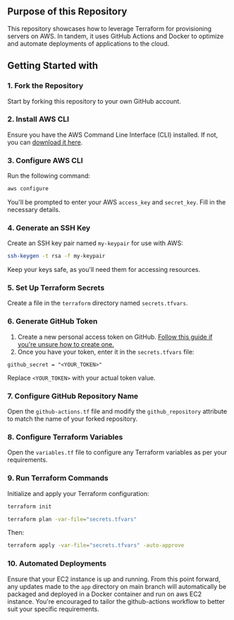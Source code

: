 ## Purpose of this Repository
This repository showcases how to leverage Terraform for provisioning servers on AWS. In tandem, it uses GitHub Actions and Docker to optimize and automate deployments of applications to the cloud.
## Getting Started with

### 1. Fork the Repository
Start by forking this repository to your own GitHub account.

### 2. Install AWS CLI
Ensure you have the AWS Command Line Interface (CLI) installed. If not, you can [download it here](https://aws.amazon.com/cli/).

### 3. Configure AWS CLI
Run the following command:
```bash
aws configure
```
You'll be prompted to enter your AWS `access_key` and `secret_key`. Fill in the necessary details.

### 4. Generate an SSH Key
Create an SSH key pair named `my-keypair` for use with AWS:
```bash
ssh-keygen -t rsa -f my-keypair
```
Keep your keys safe, as you'll need them for accessing resources.

### 5. Set Up Terraform Secrets
Create a file in the `terraform` directory named `secrets.tfvars`.

### 6. Generate GitHub Token
1. Create a new personal access token on GitHub. [Follow this guide if you're unsure how to create one.](https://docs.github.com/en/github/authenticating-to-github/keeping-your-account-and-data-secure/creating-a-personal-access-token)
2. Once you have your token, enter it in the `secrets.tfvars` file:
```hcl
github_secret = "<YOUR_TOKEN>"
```
Replace `<YOUR_TOKEN>` with your actual token value.

### 7. Configure GitHub Repository Name
Open the `github-actions.tf` file and modify the `github_repository` attribute to match the name of your forked repository.

### 8. Configure Terraform Variables
Open the `variables.tf` file to configure any Terraform variables as per your requirements.

### 9. Run Terraform Commands
Initialize and apply your Terraform configuration:
```bash
terraform init
```
```bash
terraform plan -var-file="secrets.tfvars"
```
Then:
```bash
terraform apply -var-file="secrets.tfvars" -auto-approve
```

### 10. Automated Deployments
Ensure that your EC2 instance is up and running. From this point forward, any updates made to the ```app``` directory on main branch will automatically be packaged and deployed in a Docker container and run on aws EC2 instance. You're encouraged to tailor the github-actions workflow to better suit your specific requirements.
